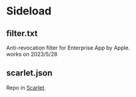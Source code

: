 # Sideload
## filter.txt
Anti-revocation filter for Enterprise App by Apple.  
works on 2023/5/28

## scarlet.json
Repo in [Scarlet](https://usescarlet.com).
